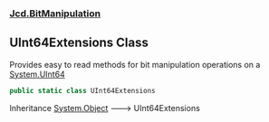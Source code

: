 ### [Jcd.BitManipulation](Jcd.BitManipulation.md 'Jcd.BitManipulation')

## UInt64Extensions Class

Provides easy to read methods for bit manipulation operations on a [System.UInt64](https://docs.microsoft.com/en-us/dotnet/api/System.UInt64 'System.UInt64')

```csharp
public static class UInt64Extensions
```

Inheritance [System.Object](https://docs.microsoft.com/en-us/dotnet/api/System.Object 'System.Object') &#129106; UInt64Extensions